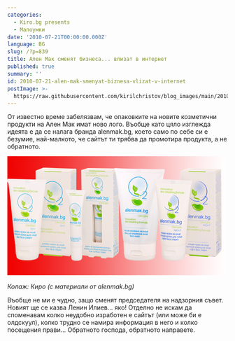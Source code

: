 ```yaml
---
categories:
  - Kiro.bg presents
  - Малоумки
date: '2010-07-21T00:00:00.000Z'
language: BG
slug: /?p=839
title: Ален Мак сменят бизнеса... влизат в интернет
published: true
summary: ''
id: 2010-07-21-alen-mak-smenyat-biznesa-vlizat-v-internet
postImage: >-
  https://raw.githubusercontent.com/kirilchristov/blog_images/main/2010/07/alenmak.jpg
---
```


От известно време забелязвам, че опаковките на новите козметични продукти на Ален Мак имат ново лого. Въобще като цяло изглежда идеята е да се налага бранда alenmak.bg, което само по себе си е безумие, най-малкото, че сайтът ти трябва да промотира продукта, а не обратното. 

![](https://raw.githubusercontent.com/kirilchristov/blog_images/main/2010/07/alenmak.jpg)

_Колаж: Киро (с материали от alenmak.bg)_


Въобще не ми е чудно, защо сменят председателя на надзорния съвет. Новият ще се казва Ленин Илиев... яко! Отделно не искам да споменавам колко неудобно изработен е сайтът (или може би е олдскуул), колко трудно се намира информация в него и колко посещения прави... Обратното господа, обратното направете.
